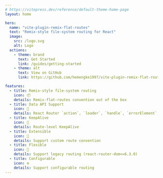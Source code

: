 ```yaml
---
# https://vitepress.dev/reference/default-theme-home-page
layout: home

hero:
  name: "vite-plugin-remix-flat-routes"
  text: "Remix-style file-system routing for React"
  image:
    src: /logo.svg
    alt: Logo
  actions:
    - theme: brand
      text: Get Started
      link: /guides/getting-started
    - theme: alt
      text: View on GitHub
      link: https://github.com/hemengke1997/vite-plugin-remix-flat-routes

features:
  - title: Remix-style file-system routing
    icon: 📦
    details: Remix-flat-routes convention out of the box
  - title: Data API Support
    icon: 💪
    details: React Router `action`, `loader`, `handle`, `errorElement`, `Component` etc.
  - title: KeepAlive
    icon: 🚀
    details: Route-level KeepAlive
  - title: Extensible
    icon: 🧩
    details: Support custom route convention
  - title: Flexible
    icon: 🎨
    details: Support legacy routing (react-router-dom<=6.3.0)
  - title: Configurable
    icon: ⚙️
    details: Support configurable routing
---
```


